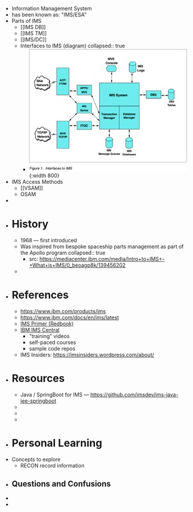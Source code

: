 - Information Management System
- has been known as: "IMS/ESA"
- Parts of IMS
	- [[IMS DB]]
	- [[IMS TM]]
	- [[IMS/DC]]
	- Interfaces to IMS (diagram)
	  collapsed:: true
		- ![image.png](../assets/image_1752333373572_0.png){:width 800}
- IMS Access Methods
	- [[VSAM]]
	- OSAM
-
- #  History
	- 1968 — first introduced
	- Was inspired from bespoke spaceship parts management as part of the Apollo program
	  collapsed:: true
		- src: https://mediacenter.ibm.com/media/Intro+to+IMS+-+What+is+IMS/0_beoagp8k/139456202
	-
- # References
	- https://www.ibm.com/products/ims
	- https://www.ibm.com/docs/en/ims/latest
	- [IMS Primer (Redbook)](https://www.redbooks.ibm.com/abstracts/sg245352.html)
	- [IBM IMS Central](https://imsdev.github.io/index.html)
		- "training" videos
		- self-paced courses
		- sample code repos
	- IMS Insiders: https://imsinsiders.wordpress.com/about/
- # Resources
	- Java / SpringBoot for IMS — https://github.com/imsdev/ims-java-jee-springboot
	-
	-
	-
- # Personal Learning
- Concepts to explore
	- RECON record information
- Questions and Confusions
	-
-
-